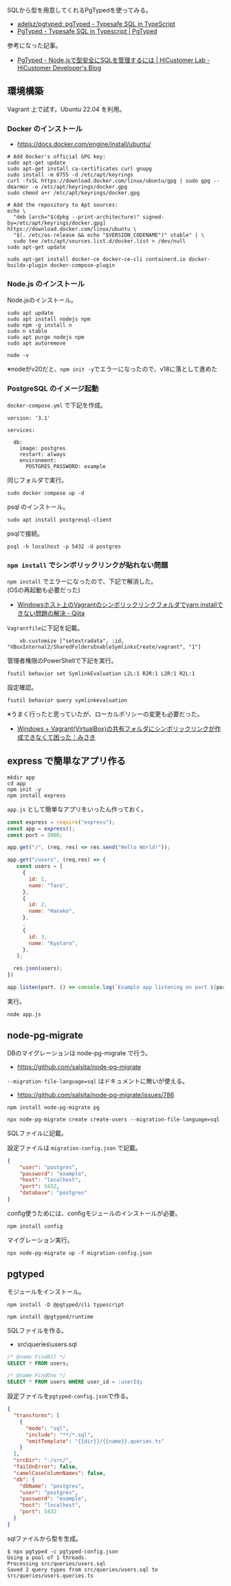 SQLから型を用意してくれるPgTypedを使ってみる。

* [adelsz/pgtyped: pgTyped \- Typesafe SQL in TypeScript](https://github.com/adelsz/pgtyped)
* [PgTyped \- Typesafe SQL in Typescript \| PgTyped](https://pgtyped.dev/)

参考になった記事。

* [PgTyped \- Node\.jsで型安全にSQLを管理するには \| HiCustomer Lab \- HiCustomer Developer's Blog](https://tech.hicustomer.jp/posts/type-safe-sql-library-for-nodejs/)

## 環境構築

Vagrant 上で試す。Ubuntu 22.04 を利用。

### Docker のインストール

* https://docs.docker.com/engine/install/ubuntu/

```
# Add Docker's official GPG key:
sudo apt-get update
sudo apt-get install ca-certificates curl gnupg
sudo install -m 0755 -d /etc/apt/keyrings
curl -fsSL https://download.docker.com/linux/ubuntu/gpg | sudo gpg --dearmor -o /etc/apt/keyrings/docker.gpg
sudo chmod a+r /etc/apt/keyrings/docker.gpg

# Add the repository to Apt sources:
echo \
  "deb [arch="$(dpkg --print-architecture)" signed-by=/etc/apt/keyrings/docker.gpg] https://download.docker.com/linux/ubuntu \
  "$(. /etc/os-release && echo "$VERSION_CODENAME")" stable" | \
  sudo tee /etc/apt/sources.list.d/docker.list > /dev/null
sudo apt-get update
```

```
sudo apt-get install docker-ce docker-ce-cli containerd.io docker-buildx-plugin docker-compose-plugin
```

### Node.js のインストール

Node.jsのインストール。

```
sudo apt update
sudo apt install nodejs npm
sudo npm -g install n
sudo n stable
sudo apt purge nodejs npm
sudo apt autoremove
```

```
node -v
```

※nodeがv20だと、`npm init -y`でエラーになったので、v18に落として進めた

### PostgreSQL のイメージ起動

`docker-compose.yml` で下記を作成。

```
version: '3.1'

services:

  db:
    image: postgres
    restart: always
    environment:
      POSTGRES_PASSWORD: example
```

同じフォルダで実行。

```
sudo docker compose up -d
```

psql のインストール。

```
sudo apt install postgresql-client
```

psqlで接続。

```
psql -h localhost -p 5432 -U postgres
```

### `npm install` でシンボリックリンクが貼れない問題

`npm install` でエラーになったので、下記で解消した。  
(OSの再起動も必要だった)

* [Windowsホスト上のVagrantのシンボリックリンクフォルダでyarn installできない問題の解決 \- Qiita](https://qiita.com/maikya_gu/items/8e313dcd50c39f5a4b0b)

`Vagrantfile`に下記を記載。

```
    vb.customize ["setextradata", :id, "VBoxInternal2/SharedFoldersEnableSymlinksCreate/vagrant", "1"]
```

管理者権限のPowerShellで下記を実行。

```
fsutil behavior set SymlinkEvaluation L2L:1 R2R:1 L2R:1 R2L:1
```

設定確認。

```
fsutil behavior query symlinkevaluation
```

※うまく行ったと思っていたが、ローカルポリシーの変更も必要だった。

* [Windows \+ Vagrant\(VirtualBox\)の共有フォルダにシンボリックリンクが作成できなくて困った｜みさき](https://note.com/m_higa/n/n902624a7895a)

## express で簡単なアプリ作る

```
mkdir app
cd app
npm init -y
npm install express
```

`app.js` として簡単なアプリをいったん作っておく。

```javascript
const express = require("express");
const app = express();
const port = 3000;

app.get("/", (req, res) => res.send("Hello World!"));

app.get("/users", (req,res) => {
   const users = [
     {
       id: 1,
       name: "Taro",
     },
     {
       id: 2,
       name: "Hanako",
     },
     ,
     {
       id: 3,
       name: "Kyotaro",
     },
   ];

  res.json(users);
})

app.listen(port, () => console.log(`Example app listening on port ${port}!`));
```

実行。

```
node app.js
```

## node-pg-migrate

DBのマイグレーションは node-pg-migrate で行う。

* https://github.com/salsita/node-pg-migrate

`--migration-file-language=sql` はドキュメントに無いが使える。

* https://github.com/salsita/node-pg-migrate/issues/786

```
npm install node-pg-migrate pg
```

```
npx node-pg-migrate create create-users --migration-file-language=sql
```

SQLファイルに記載。

設定ファイルは `migration-config.json` で記載。

```json
{
    "user": "postgres",
    "password": "example",
    "host": "localhost",
    "port": 5432,
    "database": "postgres"
}
```

config使うためには、configモジュールのインストールが必要。

```
npm install config
```

マイグレーション実行。

```
npx node-pg-migrate up -f migration-config.json
```

## pgtyped

モジュールをインストール。

```
npm install -D @pgtyped/cli typescript
```

```
npm install @pgtyped/runtime 
```

SQLファイルを作る。
* src\queries\users.sql

```sql
/* @name FindAll */
SELECT * FROM users;

/* @name FindOne */
SELECT * FROM users WHERE user_id = :userId;
```

設定ファイルを`pgtyped-config.json`で作る。

```json
{
  "transforms": [
    {
      "mode": "sql",
      "include": "**/*.sql",
      "emitTemplate": "{{dir}}/{{name}}.queries.ts"
    }
  ],
  "srcDir": "./src/",
  "failOnError": false,
  "camelCaseColumnNames": false,
  "db": {
    "dbName": "postgres",
    "user": "postgres",
    "password": "example",
    "host": "localhost",
    "port": 5432
  }
}
```

sqlファイルから型を生成。

```
$ npx pgtyped -c pgtyped-config.json 
Using a pool of 1 threads.
Processing src/queries/users.sql
Saved 2 query types from src/queries/users.sql to src/queries/users.queries.ts
```
